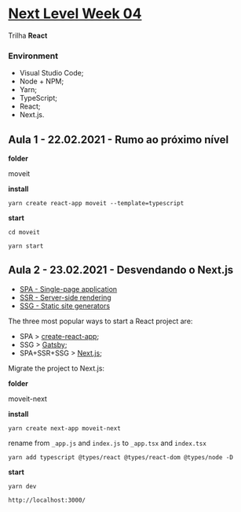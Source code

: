 # [Next Level Week 04](https://nextlevelweek.com/)

Trilha **React**

### Environment

- Visual Studio Code;
- Node + NPM;
- Yarn;
- TypeScript;
- React;
- Next.js.

## Aula 1 - 22.02.2021 - Rumo ao próximo nível 

**folder**

moveit

**install**  

```
yarn create react-app moveit --template=typescript
```

**start**  

```
cd moveit
```

```
yarn start
```

## Aula 2 - 23.02.2021 - Desvendando o Next.js

- [SPA - Single-page application](https://en.wikipedia.org/wiki/Single-page_application)  
- [SSR - Server-side rendering](https://en.wikipedia.org/wiki/Server-side_scripting)  
- [SSG - Static site generators](https://www.netguru.com/blog/what-are-static-site-generators)  

The three most popular ways to start a React project are:  

- SPA > [create-react-app](https://reactjs.org/docs/create-a-new-react-app.html#create-react-app);  
- SSG > [Gatsby](https://www.gatsbyjs.com/);  
- SPA+SSR+SSG > [Next.js](https://nextjs.org/);  

Migrate the project to Next.js:  

**folder**

moveit-next

**install**  

```
yarn create next-app moveit-next
```

rename from ```_app.js``` and ```index.js``` to ```_app.tsx``` and ```index.tsx```  

```
yarn add typescript @types/react @types/react-dom @types/node -D
```

**start**  

```
yarn dev
```

```
http://localhost:3000/
```